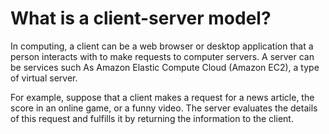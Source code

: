# What is a client-server model?

In computing, a client can be a web browser or desktop application that a person interacts with to make requests to computer servers.
A server can be services such As Amazon Elastic Compute Cloud (Amazon EC2), a type of virtual server.

For example, suppose that a client makes a request for a news article, the score in an online game, or a funny video.
The server evaluates the details of this request and fulfills it by returning the information to the client.

